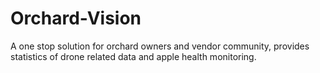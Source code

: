 # Orchard-Vision
A one stop solution for orchard owners and vendor community, provides statistics of drone related data and apple health monitoring.
